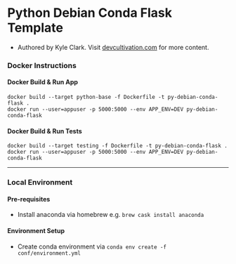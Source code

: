 # Python Debian Conda Flask Template

- Authored by Kyle Clark. Visit [devcultivation.com](https://devcultivation.com) for more content.

### Docker Instructions

#### Docker Build & Run App

```
docker build --target python-base -f Dockerfile -t py-debian-conda-flask .
docker run --user=appuser -p 5000:5000 --env APP_ENV=DEV py-debian-conda-flask
```

#### Docker Build & Run Tests

```
docker build --target testing -f Dockerfile -t py-debian-conda-flask .
docker run --user=appuser -p 5000:5000 --env APP_ENV=DEV py-debian-conda-flask
```

---

### Local Environment

#### Pre-requisites

- Install anaconda via homebrew e.g. `brew cask install anaconda`

#### Environment Setup

- Create conda environment via `conda env create -f conf/environment.yml`